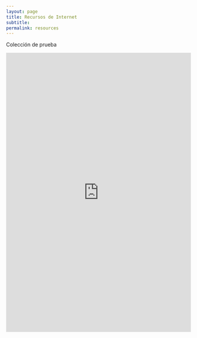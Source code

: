 ```yaml
---
layout: page
title: Recursos de Internet
subtitle: 
permalink: resources
---
```


Colección de prueba
<iframe class="wakeletEmbed" width="100%" height="760px" src="https://embed.wakelet.com/wakes/D2lTIILgaVps51qBtb2iL/list?border=1" style="border: none" allow="autoplay"></iframe><!-- Please only call https://embed-assets.wakelet.com/wakelet-embed.js once per page --><script src="https://embed-assets.wakelet.com/wakelet-embed.js" charset="UTF-8"></script>
